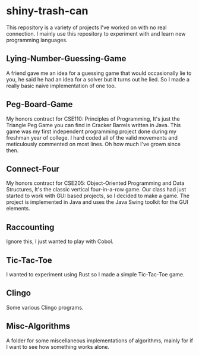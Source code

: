 # shiny-trash-can

This repository is a variety of projects I've worked on with no real connection. I mainly use this repository to experiment with and learn new programming languages.

## Lying-Number-Guessing-Game
A friend gave me an idea for a guessing game that would occasionally lie to you, he said he had an idea for a solver but it turns out he lied. So I made a really basic naive implementation of one too.

## Peg-Board-Game 
My honors contract for CSE110: Principles of Programming, It's just the Triangle Peg Game you can find in Cracker Barrels written in Java.
This game was my first independent programming project done during my freshman year of college. I hard coded all of the valid movements and meticulously commented on most lines. Oh how much I've grown since then.

## Connect-Four
My honors contract for CSE205: Object-Oriented Programming and Data Structures, It's the classic vertical four-in-a-row game.
Our class had just started to work with GUI based projects, so I decided to make a game. The project is implemented in Java and uses the Java Swing toolkit for the GUI elements.

## Raccounting
Ignore this, I just wanted to play with Cobol.

## Tic-Tac-Toe
I wanted to experiment using Rust so I made a simple Tic-Tac-Toe game.

## Clingo
Some various Clingo programs.

## Misc-Algorithms
A folder for some miscellaneous implementations of algorithms, mainly for if I want to see how something works alone.